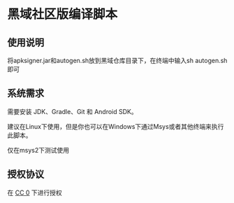 # 黑域社区版编译脚本

## 使用说明

将apksigner.jar和autogen.sh放到黑域仓库目录下，在终端中输入sh autogen.sh 即可

## 系统需求

需要安装 JDK、Gradle、Git 和 Android SDK。

建议在Linux下使用，但是你也可以在Windows下通过Msys或者其他终端来执行此脚本。

仅在msys2下测试使用

## 授权协议

在 [CC 0](https://creativecommons.org/publicdomain/zero/1.0/) 下进行授权